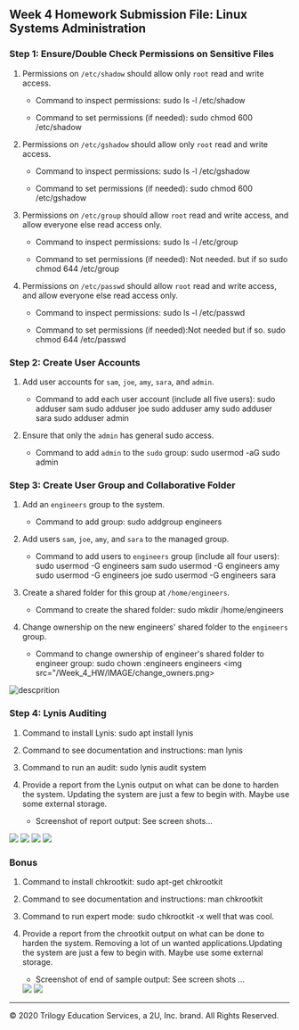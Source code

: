 ## Week 4 Homework Submission File: Linux Systems Administration

### Step 1: Ensure/Double Check Permissions on Sensitive Files

1. Permissions on `/etc/shadow` should allow only `root` read and write access.

    - Command to inspect permissions: sudo ls -l /etc/shadow

    - Command to set permissions (if needed): sudo chmod 600 /etc/shadow
                                              
                                              
                                              

2. Permissions on `/etc/gshadow` should allow only `root` read and write access.

    - Command to inspect permissions: sudo ls -l /etc/gshadow

    - Command to set permissions (if needed): sudo chmod 600 /etc/gshadow

3. Permissions on `/etc/group` should allow `root` read and write access, and allow everyone else read access only.

    - Command to inspect permissions: sudo ls -l /etc/group

    - Command to set permissions (if needed): Not needed. but if so sudo chmod 644 /etc/group

4. Permissions on `/etc/passwd` should allow `root` read and write access, and allow everyone else read access only.

    - Command to inspect permissions: sudo ls -l /etc/passwd

    - Command to set permissions (if needed):Not needed but if so. sudo chmod 644 /etc/passwd

### Step 2: Create User Accounts

1. Add user accounts for `sam`, `joe`, `amy`, `sara`, and `admin`.

    - Command to add each user account (include all five users): sudo adduser sam 
                                                                 sudo adduser joe
                                                                 sudo adduser amy
                                                                 sudo adduser sara
                                                                 sudo adduser admin

2. Ensure that only the `admin` has general sudo access.

    - Command to add `admin` to the `sudo` group: sudo usermod -aG sudo admin

### Step 3: Create User Group and Collaborative Folder

1. Add an `engineers` group to the system.

    - Command to add group: sudo addgroup engineers

2. Add users `sam`, `joe`, `amy`, and `sara` to the managed group.

    - Command to add users to `engineers` group (include all four users):
    sudo usermod -G engineers sam
    sudo usermod -G engineers amy
    sudo usermod -G engineers joe
    sudo usermod -G engineers sara

3. Create a shared folder for this group at `/home/engineers`.

    - Command to create the shared folder: sudo mkdir /home/engineers

4. Change ownership on the new engineers' shared folder to the `engineers` group.

    - Command to change ownership of engineer's shared folder to engineer group: sudo chown :engineers engineers
    <img src="/Week_4_HW/IMAGE/change_owners.png>

![descprition](change_owners.png)

### Step 4: Lynis Auditing

1. Command to install Lynis: sudo apt install lynis

2. Command to see documentation and instructions: man lynis

3. Command to run an audit: sudo lynis audit system

4. Provide a report from the Lynis output on what can be done to harden the system. 
Updating the system are just a few to begin with. Maybe use some external storage. 
    - Screenshot of report output: See screen shots...
<img src="/Week_4_HW/IMAGE/system_audit.png">
<img src="/Week_4_HW/IMAGE/check_status_lynis.png">
<img src="/Week_4_HW/IMAGE/lynis_output.png">
<img src="/Week_4_HW/IMAGE/install_Lynis.png">

### Bonus
1. Command to install chkrootkit: sudo apt-get chkrootkit

2. Command to see documentation and instructions: man chkrootkit

3. Command to run expert mode: sudo chkrootkit -x  well that was cool.

4. Provide a report from the chrootkit output on what can be done to harden the system.
Removing a lot of un wanted applications.Updating the system are just a few to begin with. Maybe use some external storage. 
    - Screenshot of end of sample output: See screen shots ...
    <img src="/Week_4_HW/IMAGE/chkrootkit_output.png">
    <img src="/Week_4_HW/IMAGE/Harden_the_system.png">

---
© 2020 Trilogy Education Services, a 2U, Inc. brand. All Rights Reserved.
